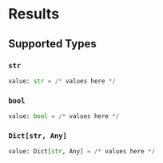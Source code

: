 # Results


## Supported Types

### `str`

```python
value: str = /* values here */
```

### `bool`

```python
value: bool = /* values here */
```

### `Dict[str, Any]`

```python
value: Dict[str, Any] = /* values here */
```

